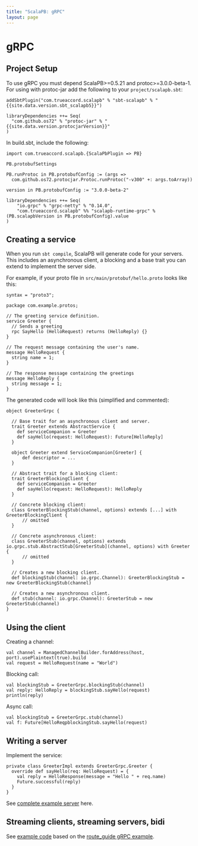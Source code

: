 ```yaml
---
title: "ScalaPB: gRPC"
layout: page
---
```


# gRPC

## Project Setup

To use gRPC you must depend ScalaPB>=0.5.21 and protoc>=3.0.0-beta-1. For using
with protoc-jar add the following to your `project/scalapb.sbt`:

    addSbtPlugin("com.trueaccord.scalapb" % "sbt-scalapb" % "{{site.data.version.sbt_scalapb5}}")

    libraryDependencies ++= Seq(
      "com.github.os72" % "protoc-jar" % "{{site.data.version.protocjarVersion}}"
    )

In build.sbt, include the following:

    import com.trueaccord.scalapb.{ScalaPbPlugin => PB}

    PB.protobufSettings

    PB.runProtoc in PB.protobufConfig := (args =>
      com.github.os72.protocjar.Protoc.runProtoc("-v300" +: args.toArray))

    version in PB.protobufConfig := "3.0.0-beta-2"

    libraryDependencies ++= Seq(
        "io.grpc" % "grpc-netty" % "0.14.0",
        "com.trueaccord.scalapb" %% "scalapb-runtime-grpc" % (PB.scalapbVersion in PB.protobufConfig).value
    )

## Creating a service

When you run `sbt compile`, ScalaPB will generate code for your servers. This
includes an asynchronous client, a blocking and a base trait you can extend to
implement the server side.

For example, if your proto file in `src/main/protobuf/hello.proto` looks like
this:

    syntax = "proto3";

    package com.example.protos;

    // The greeting service definition.
    service Greeter {
      // Sends a greeting
      rpc SayHello (HelloRequest) returns (HelloReply) {}
    }

    // The request message containing the user's name.
    message HelloRequest {
      string name = 1;
    }

    // The response message containing the greetings
    message HelloReply {
      string message = 1;
    }


The generated code will look like this (simplified and commented):

    object GreeterGrpc {

      // Base trait for an asynchronous client and server.
      trait Greeter extends AbstractService {
        def serviceCompanion = Greeter
        def sayHello(request: HelloRequest): Future[HelloReply]
      }

      object Greeter extend ServiceCompanion[Greeter] {
          def descriptor = ...
      }

      // Abstract trait for a blocking client:
      trait GreeterBlockingClient {
        def serviceCompanion = Greeter
        def sayHello(request: HelloRequest): HelloReply
      }

      // Concrete blocking client:
      class GreeterBlockingStub(channel, options) extends [...] with GreeterBlockingClient {
          // omitted
      }

      // Concrete asynchronous client:
      class GreeterStub(channel, options) extends io.grpc.stub.AbstractStub[GreeterStub](channel, options) with Greeter {
          // omitted
      }

      // Creates a new blocking client.
      def blockingStub(channel: io.grpc.Channel): GreeterBlockingStub = new GreeterBlockingStub(channel)

      // Creates a new asynchronous client.
      def stub(channel: io.grpc.Channel): GreeterStub = new GreeterStub(channel)
    }

## Using the client

Creating a channel:

    val channel = ManagedChannelBuilder.forAddress(host, port).usePlaintext(true).build
    val request = HelloRequest(name = "World")

Blocking call:

    val blockingStub = GreeterGrpc.blockingStub(channel)
    val reply: HelloReply = blockingStub.sayHello(request)
    println(reply)

Async call:

    val blockingStub = GreeterGrpc.stub(channel)
    val f: Future[HelloReqpblockingStub.sayHello(request)

## Writing a server

Implement the service:

    private class GreeterImpl extends GreeterGrpc.Greeter {
      override def sayHello(req: HelloRequest) = {
        val reply = HelloResponse(message = "Hello " + req.name)
        Future.successful(reply)
      }
    }

See
[complete example server](https://github.com/xuwei-k/grpc-scala-sample/blob/master/grpc-scala/src/main/scala/io/grpc/examples/helloworld/HelloWorldServer.scala) here.

## Streaming clients, streaming servers, bidi

See [example
code](https://github.com/xuwei-k/grpc-scala-sample/tree/master/grpc-scala/src/main/scala/io/grpc/examples/routeguide) based on the
[route_guide gRPC example](https://github.com/grpc/grpc-java/blob/63503c2989df6d895c56e22f430f2b934e7a41d3/examples/protos/route_guide.proto).

